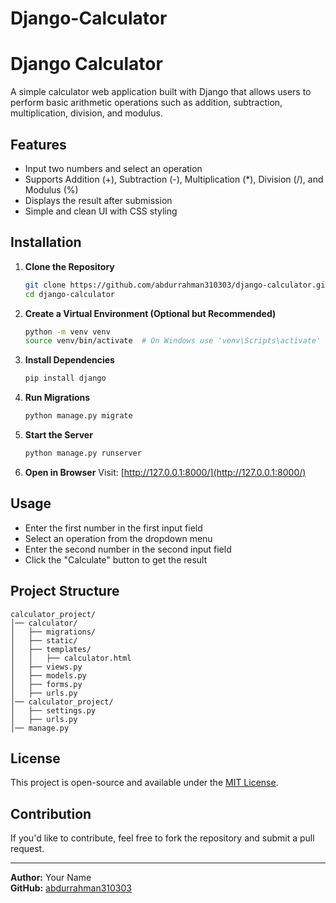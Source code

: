 # Django-Calculator

# Django Calculator

A simple calculator web application built with Django that allows users to perform basic arithmetic operations such as addition, subtraction, multiplication, division, and modulus.

## Features
- Input two numbers and select an operation
- Supports Addition (+), Subtraction (-), Multiplication (*), Division (/), and Modulus (%)
- Displays the result after submission
- Simple and clean UI with CSS styling

## Installation

1. **Clone the Repository**
   ```bash
   git clone https://github.com/abdurrahman310303/django-calculator.git
   cd django-calculator
   ```

2. **Create a Virtual Environment (Optional but Recommended)**
   ```bash
   python -m venv venv
   source venv/bin/activate  # On Windows use 'venv\Scripts\activate'
   ```

3. **Install Dependencies**
   ```bash
   pip install django
   ```

4. **Run Migrations**
   ```bash
   python manage.py migrate
   ```

5. **Start the Server**
   ```bash
   python manage.py runserver
   ```

6. **Open in Browser**
   Visit: [http://127.0.0.1:8000/](http://127.0.0.1:8000/)

## Usage
- Enter the first number in the first input field
- Select an operation from the dropdown menu
- Enter the second number in the second input field
- Click the "Calculate" button to get the result

## Project Structure
```
calculator_project/
│── calculator/
│   ├── migrations/
│   ├── static/
│   ├── templates/
│   │   ├── calculator.html
│   ├── views.py
│   ├── models.py
│   ├── forms.py
│   ├── urls.py
│── calculator_project/
│   ├── settings.py
│   ├── urls.py
│── manage.py
```

## License
This project is open-source and available under the [MIT License](LICENSE).

## Contribution
If you'd like to contribute, feel free to fork the repository and submit a pull request.

---
**Author:** Your Name  
**GitHub:** [abdurrahman310303](https://github.com/abdurrahman310303)

